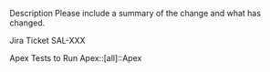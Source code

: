 Description
Please include a summary of the change and what has changed.

Jira Ticket
SAL-XXX

Apex Tests to Run
Apex::[all]::Apex